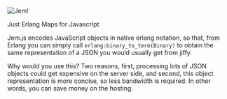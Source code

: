 ![Jem!](http://i.imgur.com/6apYjTN.gif)

Just Erlang Maps for Javascript

Jem.js encodes JavaScript objects in native erlang notation, so that, from Erlang you can simply call ``erlang:binary_to_term(Binary)`` to obtain the same representation of a JSON you would usually get from jiffy.

Why would you use this? Two reasons, first, processing lots of JSON objects could get expensive on the server side, and second, this object representation is more concise, so less bandwidth is required. In other words, you can save money on the hosting.
